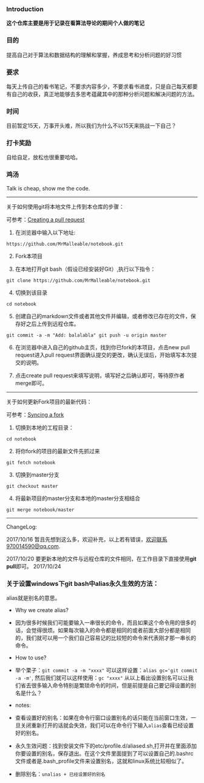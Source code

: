 ### Introduction
**这个仓库主要是用于记录在看算法导论的期间个人做的笔记**

### 目的
提高自己对于算法和数据结构的理解和掌握，养成思考和分析问题的好习惯

### 要求
每天上传自己的看书笔记，不要求内容多少，不要求看书进度，只是自己每天都要有自己的收获，真正地能够去多思考蕴藏其中的那种分析问题和解决问题的方法。

### 时间
目前暂定15天，万事开头难，所以我们为什么不以15天来挑战一下自己？

### 打卡奖励
自给自足，放松也很重要哈哈。

### 鸡汤
Talk is cheap, show me the code.

---
关于如何使用git将本地文件上传到本仓库的步骤：

可参考：[Creating a pull request](https://help.github.com/articles/creating-a-pull-request/)

1. 在浏览器中输入以下地址:

`https://github.com/MrMalleable/notebook.git`

2. Fork本项目

3. 在本地打开git bash（假设已经安装好Git）,执行以下指令：

`
git clone https://github.com/MrMalleable/notebook.git
`

4. 切换到该目录

`
cd notebook
`

5. 创建自己的markdown文件或者其他文件并编辑，或者修改已存在的文件，保存好之后上传到远程仓库。

`
git commit -a -m "Add: balalabla"
git push -u origin master
`

6. 在浏览器中进入自己的github主页，找到你已fork的本项目，点击new pull request进入pull request界面确认提交的更改，确认无误后，开始填写本次提交的说明。

7. 点击create pull request来填写说明，填写好之后确认即可，等待原作者merge即可。

---
关于如何更新Fork项目的最新代码：

可参考：[Syncing a fork](https://help.github.com/articles/syncing-a-fork/)

1. 切换到本地的工程目录：

`
cd notebook
`

2. 将你fork的项目的最新文件先抓过来

`
git fetch notebook
`

3. 切换到master分支

`
git checkout master
`

4. 将最新项目的master分支和本地的master分支相结合

`
git merge notebook/master
`

---
ChangeLog:

2017/10/16 暂且先想到这么多，欢迎补充，以上若有错误，欢迎联系970014590@qq.com.

2017/10/20 要更新本地的文件与远程仓库的文件相同，在工作目录下直接使用**git pull**即可。
2017/10/24
### 关于设置windows下git bash中alias永久生效的方法：
alias就是别名的意思。
- Why we create alias?
 - 因为很多时候我们可能要输入一串很长的命令，而且如果这个命令用的很多的话，会觉得很烦。如果每次输入的命令都是相同的或者前面大部分都是相同的，我们就可以用一个我们自己容易记的比较短的命令来代表刚才那一串长的命令。
 
- How to use?
 - 举个栗子：`git commit -a -m "xxxx"` 可以这样设置：`alias gc='git commit -a -m'`, 然后我们就可以这样使用：`gc "xxxx"`
 从以上看出设置别名可以让我们省去很多输入命令特别是繁琐命令的时间，但是前提是自己要记得设置的别名是什么？

- notes:
 - 查看设置好的别名：如果在命令行窗口设置别名的话只能在当前窗口生效，一旦关闭重新打开的话就会失效，我们可以在命令行下输入`alias`查看已经设置好的别名。
 - 永久生效问题：找到安装文件下的etc/profile.d/aliased.sh,打开并在里面添加你要设置的别名，保存退出。在这个文件里面提到了可以设置自己的.bashrc文件或者是.bash_profile文件来设置别名，这就和linux系统比较相似了。
 - 删除别名：`unalias + 已经设置好的别名`
